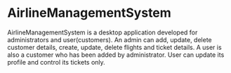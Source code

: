 # AirlineManagementSystem

AirlineManagementSystem is a desktop application developed for administrators and user(customers).
An admin can add, update, delete customer details, create, update, delete flights and ticket details.
A user is also a customer who has been added by administrator. User can update its profile and control its tickets only. 
